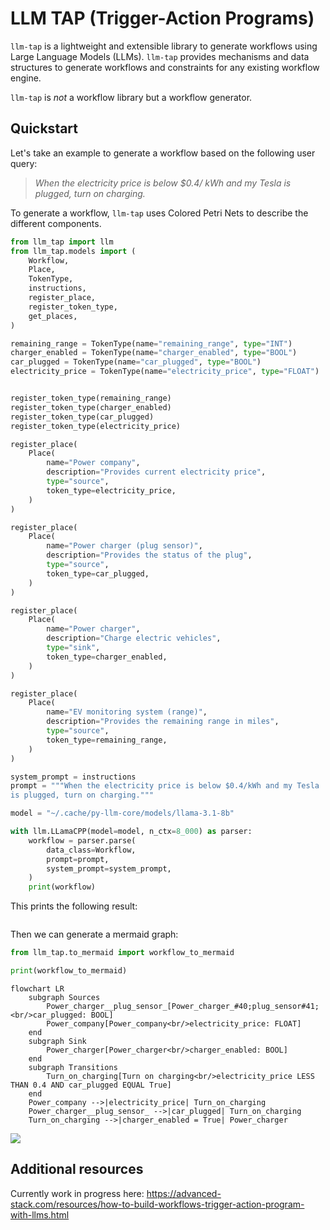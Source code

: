 # LLM TAP (Trigger-Action Programs)

`llm-tap` is a lightweight and extensible library to generate workflows using Large Language Models (LLMs). `llm-tap` provides mechanisms and data structures to generate workflows and constraints for any existing workflow engine.

`llm-tap` is *not* a workflow library but a workflow generator.

## Quickstart

Let's take an example to generate a workflow based on the following user query:

> *When the electricity price is below $0.4/ kWh and my Tesla is plugged, turn on charging.*

To generate a workflow, `llm-tap` uses Colored Petri Nets to describe the different components.


```python
from llm_tap import llm
from llm_tap.models import (
    Workflow,
    Place,
    TokenType,
    instructions,
    register_place,
    register_token_type,
    get_places,
)

remaining_range = TokenType(name="remaining_range", type="INT")
charger_enabled = TokenType(name="charger_enabled", type="BOOL")
car_plugged = TokenType(name="car_plugged", type="BOOL")
electricity_price = TokenType(name="electricity_price", type="FLOAT")


register_token_type(remaining_range)
register_token_type(charger_enabled)
register_token_type(car_plugged)
register_token_type(electricity_price)

register_place(
    Place(
        name="Power company",
        description="Provides current electricity price",
        type="source",
        token_type=electricity_price,
    )
)

register_place(
    Place(
        name="Power charger (plug sensor)",
        description="Provides the status of the plug",
        type="source",
        token_type=car_plugged,
    )
)

register_place(
    Place(
        name="Power charger",
        description="Charge electric vehicles",
        type="sink",
        token_type=charger_enabled,
    )
)

register_place(
    Place(
        name="EV monitoring system (range)",
        description="Provides the remaining range in miles",
        type="source",
        token_type=remaining_range,
    )
)

system_prompt = instructions
prompt = """When the electricity price is below $0.4/kWh and my Tesla
is plugged, turn on charging."""

model = "~/.cache/py-llm-core/models/llama-3.1-8b"

with llm.LLamaCPP(model=model, n_ctx=8_000) as parser:
    workflow = parser.parse(
        data_class=Workflow,
        prompt=prompt,
        system_prompt=system_prompt,
    )
    print(workflow)
```



This prints the following result:

```python

```

Then we can generate a mermaid graph:

```python
from llm_tap.to_mermaid import workflow_to_mermaid

print(workflow_to_mermaid)
```

```plain
flowchart LR
    subgraph Sources
        Power_charger__plug_sensor_[Power_charger_#40;plug_sensor#41;<br/>car_plugged: BOOL]
        Power_company[Power_company<br/>electricity_price: FLOAT]
    end
    subgraph Sink
        Power_charger[Power_charger<br/>charger_enabled: BOOL]
    end
    subgraph Transitions
        Turn_on_charging[Turn on charging<br/>electricity_price LESS THAN 0.4 AND car_plugged EQUAL True]
    end
    Power_company -->|electricity_price| Turn_on_charging
    Power_charger__plug_sensor_ -->|car_plugged| Turn_on_charging
    Turn_on_charging -->|charger_enabled = True| Power_charger
```

[![](https://mermaid.ink/img/pako:eNp1U9FumzAU_RXr9pVmQCB13K1StnbaA2u2JntZmJADjrEGNjJGbZbk32egrULS-sXcc33OPT4WO0hVxoDAplCPaU61QdFDLJFddbPmmlY5WqhGp6zu0Xb9UI9MJ-1pbvekKhqe1EzWSierYe8icK-P2heBd_1xrT_cpFR3NM4ygj7P59GfM3VVVlRuV4Oq47KCpUaLVJhtUtmdEfQ1ms-WzxJMZqf-hfz7jvmh3d7as3Um6bo4sXeuvdRU1sIIJY_yWTZaJkr2skLyVQsgJdEL8PY9UHS3WKDlt9k9ckcBmt3foqOc0N3PX7PIDmzYqZtBRujy8mZ_pr0_MzWgvvWUndCRgfckTtGeN0wRfeqM74fzYgkOcC0yIMZ2HSiZLmlbwq7VjsHkrGQxEPtZCJ6bGGJ5sCR70d9KlS88rRqeA9nQorZVU2XUsFtB7ROVr6i2cTH9RTXSAPEn404EyA6egITuCE9dH2P3KpxiH_uBA1sg03Dk47F3hXEQuBN3PDk48K8ba8_bOvR9D3uh50790AGWCaP09_53SpXcCA6H_w-BIzU?type=png)](https://mermaid.live/edit#pako:eNp1U9FumzAU_RXr9pVmQCB13K1StnbaA2u2JntZmJADjrEGNjJGbZbk32egrULS-sXcc33OPT4WO0hVxoDAplCPaU61QdFDLJFddbPmmlY5WqhGp6zu0Xb9UI9MJ-1pbvekKhqe1EzWSierYe8icK-P2heBd_1xrT_cpFR3NM4ygj7P59GfM3VVVlRuV4Oq47KCpUaLVJhtUtmdEfQ1ms-WzxJMZqf-hfz7jvmh3d7as3Um6bo4sXeuvdRU1sIIJY_yWTZaJkr2skLyVQsgJdEL8PY9UHS3WKDlt9k9ckcBmt3foqOc0N3PX7PIDmzYqZtBRujy8mZ_pr0_MzWgvvWUndCRgfckTtGeN0wRfeqM74fzYgkOcC0yIMZ2HSiZLmlbwq7VjsHkrGQxEPtZCJ6bGGJ5sCR70d9KlS88rRqeA9nQorZVU2XUsFtB7ROVr6i2cTH9RTXSAPEn404EyA6egITuCE9dH2P3KpxiH_uBA1sg03Dk47F3hXEQuBN3PDk48K8ba8_bOvR9D3uh50790AGWCaP09_53SpXcCA6H_w-BIzU)

## Additional resources

Currently work in progress here: https://advanced-stack.com/resources/how-to-build-workflows-trigger-action-program-with-llms.html
